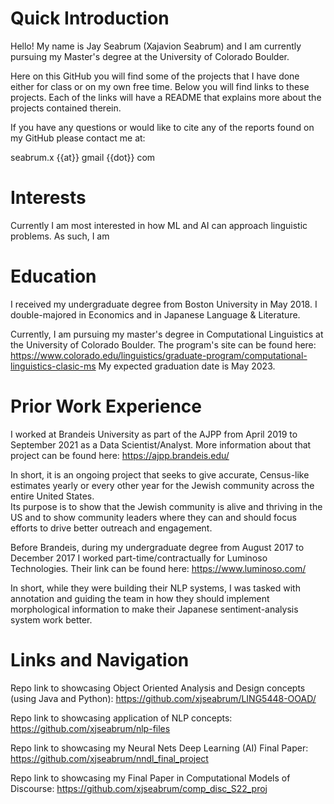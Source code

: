 # Quick Introduction
Hello! My name is Jay Seabrum (Xajavion Seabrum) and I am currently pursuing my Master's 
degree at the University of Colorado Boulder. 

Here on this GitHub you will find some of the projects that I have done either for class or 
on my own free time. Below you will find links to these projects.  Each of the links
will have a README that explains more about the projects contained therein. 

If you have any questions or would like to cite any of the reports found on my GitHub
please contact me at:

seabrum.x {{at}} gmail {{dot}} com

# Interests
Currently I am most interested in how ML and AI can approach linguistic problems.  As such, 
I am 

# Education
I received my undergraduate degree from Boston University in May 2018.  I double-majored
in Economics and in Japanese Language & Literature.

Currently, I am pursuing my master's degree in Computational Linguistics at the 
University of Colorado Boulder.  The program's site can be found here: 
https://www.colorado.edu/linguistics/graduate-program/computational-linguistics-clasic-ms 
My expected graduation date is May 2023.  

# Prior Work Experience
I worked at Brandeis University as part of the AJPP from April 2019 to September 2021 
as a Data Scientist/Analyst.  More information about that project can be found here:
https://ajpp.brandeis.edu/

In short, it is an ongoing project that seeks to give accurate, Census-like estimates
yearly or every other year for the Jewish community across the entire United States.  
Its purpose is to show that the Jewish community is alive and thriving in the US and 
to show community leaders where they can and should focus efforts to drive better 
outreach and engagement.  

Before Brandeis, during my undergraduate degree from August 2017 to December 2017
I worked part-time/contractually for Luminoso Technologies.  Their link can be
found here:  https://www.luminoso.com/

In short, while they were building their NLP systems, I was tasked with annotation
and guiding the team in how they should implement morphological information to make
their Japanese sentiment-analysis system work better.
  

# Links and Navigation
Repo link to showcasing Object Oriented Analysis and Design concepts (using Java and Python):
https://github.com/xjseabrum/LING5448-OOAD/

Repo link to showcasing application of NLP concepts:
https://github.com/xjseabrum/nlp-files

Repo link to showcasing my Neural Nets Deep Learning (AI) Final Paper:
https://github.com/xjseabrum/nndl_final_project

Repo link to showcasing my Final Paper in Computational Models of Discourse:
https://github.com/xjseabrum/comp_disc_S22_proj
